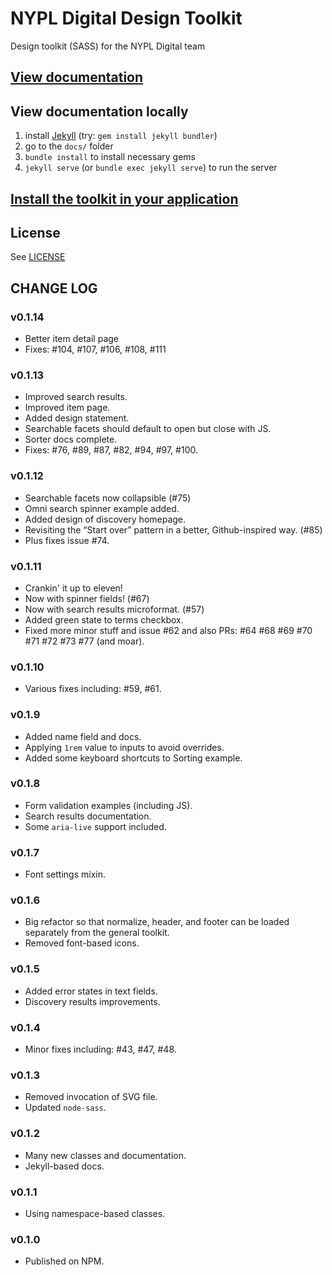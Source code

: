 # NYPL Digital Design Toolkit
Design toolkit (SASS) for the NYPL Digital team

## [View documentation](http://nypl.github.io/design-toolkit/)

## View documentation locally

1. install [Jekyll](https://jekyllrb.com/) (try: `gem install jekyll bundler`)
2. go to the `docs/` folder
2. `bundle install` to install necessary gems
3. `jekyll serve` (or `bundle exec jekyll serve`) to run the server

## [Install the toolkit in your application](INSTALL.md)

## License

See [LICENSE](LICENSE)

## CHANGE LOG

### v0.1.14
- Better item detail page
- Fixes: #104, #107, #106, #108, #111

### v0.1.13
- Improved search results.
- Improved item page.
- Added design statement.
- Searchable facets should default to open but close with JS.
- Sorter docs complete.
- Fixes: #76, #89, #87, #82, #94, #97, #100.

### v0.1.12
- Searchable facets now collapsible (#75)
- Omni search spinner example added.
- Added design of discovery homepage.
- Revisiting the “Start over” pattern in a better, Github-inspired way. (#85)
- Plus fixes issue #74.

### v0.1.11
- Crankin' it up to eleven!
- Now with spinner fields! (#67)
- Now with search results microformat. (#57)
- Added green state to terms checkbox.
- Fixed more minor stuff and issue #62 and also PRs: #64 #68 #69 #70 #71 #72 #73 #77 (and moar).

### v0.1.10
- Various fixes including: #59, #61.

### v0.1.9
- Added name field and docs.
- Applying `1rem` value to inputs to avoid overrides.
- Added some keyboard shortcuts to Sorting example.

### v0.1.8
- Form validation examples (including JS).
- Search results documentation.
- Some `aria-live` support included.

### v0.1.7
- Font settings mixin.

### v0.1.6
- Big refactor so that normalize, header, and footer can be loaded separately from the general toolkit.
- Removed font-based icons.

### v0.1.5
- Added error states in text fields.
- Discovery results improvements.

### v0.1.4
- Minor fixes including: #43, #47, #48.

### v0.1.3
- Removed invocation of SVG file.
- Updated `node-sass`.

### v0.1.2
- Many new classes and documentation.
- Jekyll-based docs.

### v0.1.1
- Using namespace-based classes.

### v0.1.0
- Published on NPM.
